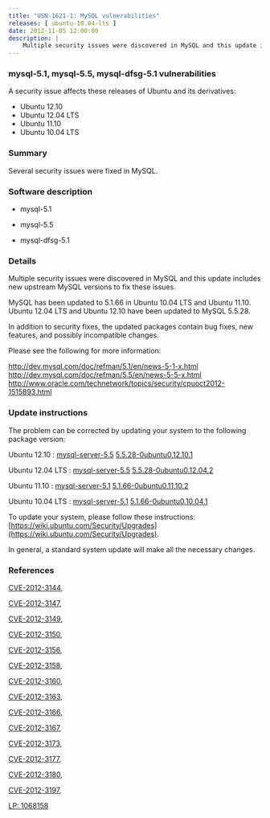 ```yaml
---
title: "USN-1621-1: MySQL vulnerabilities"
releases: [ ubuntu-10.04-lts ]
date: 2012-11-05 12:00:00
description: |
    Multiple security issues were discovered in MySQL and this update includes new upstream MySQL versions to fix these issues.
--- 
```

 
### mysql-5.1, mysql-5.5, mysql-dfsg-5.1 vulnerabilities

A security issue affects these releases of Ubuntu and its derivatives:

* Ubuntu 12.10
* Ubuntu 12.04 LTS
* Ubuntu 11.10
* Ubuntu 10.04 LTS

### Summary

Several security issues were fixed in MySQL. 

### Software description

* mysql-5.1 

* mysql-5.5 

* mysql-dfsg-5.1 

### Details

Multiple security issues were discovered in MySQL and this update includes new upstream MySQL versions to fix these issues.

MySQL has been updated to 5.1.66 in Ubuntu 10.04 LTS and Ubuntu 11.10. Ubuntu 12.04 LTS and Ubuntu 12.10 have been updated to MySQL 5.5.28.

In addition to security fixes, the updated packages contain bug fixes, new features, and possibly incompatible changes.

Please see the following for more information:

http://dev.mysql.com/doc/refman/5.1/en/news-5-1-x.html http://dev.mysql.com/doc/refman/5.5/en/news-5-5-x.html http://www.oracle.com/technetwork/topics/security/cpuoct2012-1515893.html 

### Update instructions

The problem can be corrected by updating your system to the following package version:

Ubuntu 12.10
 : [mysql-server-5.5](https://launchpad.net/ubuntu/+source/mysql-5.5) <span> [5.5.28-0ubuntu0.12.10.1](https://launchpad.net/ubuntu/+source/mysql-5.5/5.5.28-0ubuntu0.12.10.1) </span> 

Ubuntu 12.04 LTS
 : [mysql-server-5.5](https://launchpad.net/ubuntu/+source/mysql-5.5) <span> [5.5.28-0ubuntu0.12.04.2](https://launchpad.net/ubuntu/+source/mysql-5.5/5.5.28-0ubuntu0.12.04.2) </span> 

Ubuntu 11.10
 : [mysql-server-5.1](https://launchpad.net/ubuntu/+source/mysql-5.1) <span> [5.1.66-0ubuntu0.11.10.2](https://launchpad.net/ubuntu/+source/mysql-5.1/5.1.66-0ubuntu0.11.10.2) </span> 

Ubuntu 10.04 LTS
 : [mysql-server-5.1](https://launchpad.net/ubuntu/+source/mysql-dfsg-5.1) <span> [5.1.66-0ubuntu0.10.04.1](https://launchpad.net/ubuntu/+source/mysql-dfsg-5.1/5.1.66-0ubuntu0.10.04.1) </span> 

To update your system, please follow these instructions: [https://wiki.ubuntu.com/Security/Upgrades](https://wiki.ubuntu.com/Security/Upgrades).

In general, a standard system update will make all the necessary changes. 

### References

 [CVE-2012-3144](http://people.ubuntu.com/~ubuntu-security/cve/CVE-2012-3144), 

 [CVE-2012-3147](http://people.ubuntu.com/~ubuntu-security/cve/CVE-2012-3147), 

 [CVE-2012-3149](http://people.ubuntu.com/~ubuntu-security/cve/CVE-2012-3149), 

 [CVE-2012-3150](http://people.ubuntu.com/~ubuntu-security/cve/CVE-2012-3150), 

 [CVE-2012-3156](http://people.ubuntu.com/~ubuntu-security/cve/CVE-2012-3156), 

 [CVE-2012-3158](http://people.ubuntu.com/~ubuntu-security/cve/CVE-2012-3158), 

 [CVE-2012-3160](http://people.ubuntu.com/~ubuntu-security/cve/CVE-2012-3160), 

 [CVE-2012-3163](http://people.ubuntu.com/~ubuntu-security/cve/CVE-2012-3163), 

 [CVE-2012-3166](http://people.ubuntu.com/~ubuntu-security/cve/CVE-2012-3166), 

 [CVE-2012-3167](http://people.ubuntu.com/~ubuntu-security/cve/CVE-2012-3167), 

 [CVE-2012-3173](http://people.ubuntu.com/~ubuntu-security/cve/CVE-2012-3173), 

 [CVE-2012-3177](http://people.ubuntu.com/~ubuntu-security/cve/CVE-2012-3177), 

 [CVE-2012-3180](http://people.ubuntu.com/~ubuntu-security/cve/CVE-2012-3180), 

 [CVE-2012-3197](http://people.ubuntu.com/~ubuntu-security/cve/CVE-2012-3197), 

 [LP: 1068158](https://launchpad.net/bugs/1068158)
 
